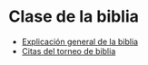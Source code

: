 # Clase de la biblia
 - [Explicación general de la biblia](clase-de-biblia.html)
 - [Citas del torneo de biblia](citas-torneo.html)